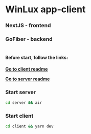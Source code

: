 # WinLux app-client

### NextJS - frontend
### GoFiber - backend

#
#### Before start, follow the links:
**[Go to client readme](client/README.md)**

**[Go to server readme](server/README.md)**


### Start server
   ```sh
   cd server && air
   ```

### Start client
   ```sh
   cd client && yarn dev
   ```

